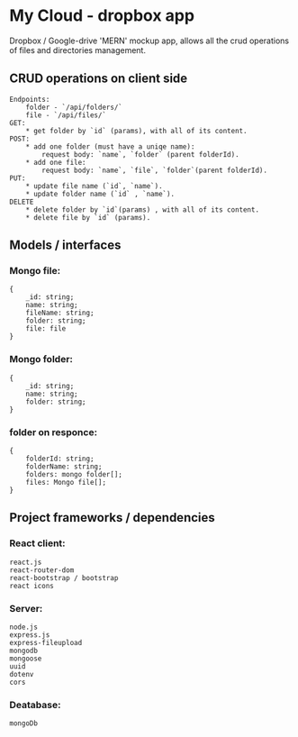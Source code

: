 # My Cloud - dropbox app
Dropbox / Google-drive 'MERN' mockup app, allows all the crud operations of files and directories management.


## CRUD operations on client side
    Endpoints: 
        folder - `/api/folders/`
        file - `/api/files/`
    GET:
        * get folder by `id` (params), with all of its content.
    POST:
        * add one folder (must have a uniqe name): 
            request body: `name`, `folder` (parent folderId).
        * add one file:
            request body: `name`, `file`, `folder`(parent folderId).
    PUT: 
        * update file name (`id`, `name`).
        * update folder name (`id` , `name`).
    DELETE
        * delete folder by `id`(params) , with all of its content.
        * delete file by `id` (params).

## Models / interfaces
### Mongo file:
```
{
    _id: string;
    name: string;
    fileName: string;
    folder: string;
    file: file
}
```
### Mongo folder:
```
{
    _id: string;
    name: string;
    folder: string;
}
```
### folder on responce:
```
{
    folderId: string;
    folderName: string;
    folders: mongo folder[];
    files: Mongo file[];
}
```


## Project frameworks / dependencies

### React client:
    react.js
    react-router-dom
    react-bootstrap / bootstrap
    react icons 

### Server:
    node.js
    express.js
    express-fileupload
    mongodb
    mongoose
    uuid
    dotenv
    cors

### Deatabase: 
    mongoDb